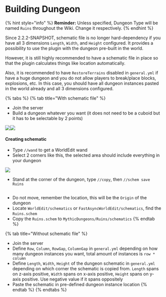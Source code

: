 # Building Dungeon

{% hint style="info" %}
**Reminder:** Unless specified, Dungeon Type will be named `Ruins` throughout the Wiki. Change it respectively.
{% endhint %}

Since 2.2.2-SNAPSHOT, schematic file is no longer hard-dependency if you have all 3 dimensions `Length`, `Width`, and `Height` configured. It provides a possibility to use the plugin with the dungeon pre-built in the world.

However, it is still highly recommended to have a schematic file in place so that the plugin calculates things like location automatically.

Also, it is recommended to have `RestoreTerrains` disabled in `general.yml` if have a huge dungeon and you do not allow players to break/place blocks, explosions, etc. In this case, you should have all dungeon instances pasted in the world already and all 3 dimensions configured.

{% tabs %}
{% tab title="With schematic file" %}
* Join the server
* Build a dungeon whatever you want (it does not need to be a cuboid but it has to be selectable by 2 points)

![](https://user-images.githubusercontent.com/7139370/158058569-571a10b9-c7c2-42fb-b15a-c20d33199c7c.png)![](https://user-images.githubusercontent.com/7139370/158058574-38c7ae1e-db3b-4521-863f-c97990185873.png)

#### Creating schematic

* Type `//wand` to get a WorldEdit wand
* Select 2 corners like this, the selected area should include everything in your dungeon

![](https://user-images.githubusercontent.com/7139370/158058831-96eb2715-11c5-4221-bc28-1f5fd14707bc.png)

* Stand at the corner of the dungeon, type `//copy`, then `//schem save Ruins`

<img src="https://user-images.githubusercontent.com/7139370/158059158-9a46642e-db57-41ea-914d-cd3eeb4e02d8.png" alt="" data-size="original">

* Do not move, remember the location, this will be the `Origin` of the dungeon
* Locate `WorldEdit/schematics` or `FastAsyncWorldEdit/schematics`, find the `Ruins.schem`
* Copy the `Ruins.schem` to `MythicDungeons/Ruins/schematics`
{% endtab %}

{% tab title="Without schematic file" %}
* Join the server
* Define `Row`, `Column`, `RowGap`, `ColumnGap` in `general.yml` depending on how many dungeon instances you want, total amount of instances is `row * column`
* Define `Length`, `Width`, `Height` of the dungeon schematic in `general.yml` depending on which corner the schematic is copied from. `Length` spans on z-axis positive, `Width` spans on x-axis positive, `Height` spans on y-axis positive. Use negative value if it spans oppositely
* Paste the schematic in pre-defined dungeon instance location
{% endtab %}
{% endtabs %}
